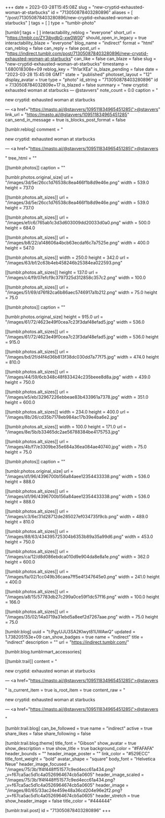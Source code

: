 +++
date = 2023-03-28T15:45:08Z
slug = "new-cryptid-exhausted-woman-at-starbucks"
id = "713050878403280896"
aliases = [ "/post/713050878403280896/new-cryptid-exhausted-woman-at-starbucks" ]
tags = [ ]
type = "tumblr-photo"

[tumblr]
tags = [ ]
interactability_reblog = "everyone"
short_url = "https://tmblr.co/ZY3jbydbG-xw0W00"
should_open_in_legacy = true
interactability_blaze = "everyone"
blog_name = "indirect"
format = "html"
can_reblog = false
can_reply = false
post_url = "https://indirect.tumblr.com/post/713050878403280896/new-cryptid-exhausted-woman-at-starbucks"
can_like = false
can_blaze = false
slug = "new-cryptid-exhausted-woman-at-starbucks"
timestamp = 1.680018308e+09
reblog_key = "1h1arXEa"
is_blaze_pending = false
date = "2023-03-28 15:45:08 GMT"
state = "published"
photoset_layout = "12"
display_avatar = true
type = "photo"
id_string = "713050878403280896"
id = 7.130508784032809e+17
is_blazed = false
summary = "new cryptid: exhausted woman at starbucks — @stavvers"
note_count = 0.0
caption = "<p>new cryptid: exhausted woman at starbucks</p> — <a href=\"https://masto.ai/@stavvers/109511834965451285\">@stavvers</a>"
link_url = "https://masto.ai/@stavvers/109511834965451285"
can_send_in_message = true
is_blocks_post_format = false

[tumblr.reblog]
comment = "<p><p>new cryptid: exhausted woman at starbucks</p> — <a href=\"https://masto.ai/@stavvers/109511834965451285\">@stavvers</a></p>"
tree_html = ""

[[tumblr.photos]]
caption = ""

[tumblr.photos.original_size]
url = "/images/3d/5e/26cc1d76538c8ea466f1b8d9e46e.png"
width = 539.0
height = 737.0

[[tumblr.photos.alt_sizes]]
url = "/images/3d/5e/26cc1d76538c8ea466f1b8d9e46e.png"
width = 539.0
height = 737.0

[[tumblr.photos.alt_sizes]]
url = "/images/ef/c6/765ab1c3d3d603009dd20033d0a0.png"
width = 500.0
height = 684.0

[[tumblr.photos.alt_sizes]]
url = "/images/b8/22/a148606a4bcb63ecdaf6c7a7525e.png"
width = 400.0
height = 547.0

[[tumblr.photos.alt_sizes]]
width = 250.0
height = 342.0
url = "/images/63/bf/2c63b4eb458246b25384ea022593.png"

[[tumblr.photos.alt_sizes]]
height = 137.0
url = "/images/c4/f9/07efcf9c3797325d312858c357c2.png"
width = 100.0

[[tumblr.photos.alt_sizes]]
url = "/images/51/69/d76f82ca6b86aec5746917a1b212.png"
width = 75.0
height = 75.0

[[tumblr.photos]]
caption = ""

[tumblr.photos.original_size]
height = 915.0
url = "/images/61/72/4623e49f0cea7c23f3daf48efad5.jpg"
width = 536.0

[[tumblr.photos.alt_sizes]]
url = "/images/61/72/4623e49f0cea7c23f3daf48efad5.jpg"
width = 536.0
height = 915.0

[[tumblr.photos.alt_sizes]]
url = "/images/bd/2f/d4f4d36b813f38dc030dd7a77f75.jpg"
width = 474.0
height = 810.0

[[tumblr.photos.alt_sizes]]
url = "/images/44/59/6cb348c48f833424c235beee8d8a.jpg"
width = 439.0
height = 750.0

[[tumblr.photos.alt_sizes]]
url = "/images/e5/eb/32967226ebbeae83b433961a7378.jpg"
width = 351.0
height = 600.0

[[tumblr.photos.alt_sizes]]
width = 234.0
height = 400.0
url = "/images/8b/26/cd35b7178eb984ac17b39e4ba6e2.jpg"

[[tumblr.photos.alt_sizes]]
width = 100.0
height = 171.0
url = "/images/8e/5b/b33465dc2ae56788384be4175753.jpg"

[[tumblr.photos.alt_sizes]]
url = "/images/4b/f7/e3309be35e684a36ea084ae40740.jpg"
width = 75.0
height = 75.0

[[tumblr.photos]]
caption = ""

[tumblr.photos.original_size]
url = "/images/d1/96/4396700b156a84aee12354433338.png"
width = 536.0
height = 888.0

[[tumblr.photos.alt_sizes]]
url = "/images/d1/96/4396700b156a84aee12354433338.png"
width = 536.0
height = 888.0

[[tumblr.photos.alt_sizes]]
url = "/images/c3/6e/31d28712de285027ef034735f9cb.png"
width = 489.0
height = 810.0

[[tumblr.photos.alt_sizes]]
url = "/images/88/63/434395725304b6353b89a35a99d6.png"
width = 453.0
height = 750.0

[[tumblr.photos.alt_sizes]]
url = "/images/ca/12/d8d086ebdca010d9e904da8e8a1e.png"
width = 362.0
height = 600.0

[[tumblr.photos.alt_sizes]]
url = "/images/fa/02/1cc049b36caea7ff5e4f347645e0.png"
width = 241.0
height = 400.0

[[tumblr.photos.alt_sizes]]
url = "/images/a8/15/57783db27c299a0ce59f1dc57f16.png"
width = 100.0
height = 166.0

[[tumblr.photos.alt_sizes]]
url = "/images/35/02/14a0719a31ebd5a8eef2d7267aae.png"
width = 75.0
height = 75.0

[tumblr.blog]
uuid = "t:PgyUJU3SA2Klwyt81UWAwQ"
updated = 1.738205153e+09
can_show_badges = true
name = "indirect"
title = "indirect"
description = ""
url = "https://indirect.tumblr.com/"

[tumblr.blog.tumblrmart_accessories]

[[tumblr.trail]]
content = "<p><p>new cryptid: exhausted woman at starbucks</p> &mdash; <a href=\"https://masto.ai/@stavvers/109511834965451285\">@stavvers</a></p>"
is_current_item = true
is_root_item = true
content_raw = "<p><p>new cryptid: exhausted woman at starbucks</p> — <a href=\"https://masto.ai/@stavvers/109511834965451285\">@stavvers</a></p>"

[tumblr.trail.blog]
can_be_followed = true
name = "indirect"
active = true
share_likes = false
share_following = false

[tumblr.trail.blog.theme]
title_font = "Gibson"
show_avatar = true
show_description = true
show_title = true
background_color = "#FAFAFA"
header_bounds = ""
header_image_poster = ""
link_color = "#529ECC"
title_font_weight = "bold"
avatar_shape = "square"
body_font = "Helvetica Neue"
header_image_focused = "/images/75/3b/1f4f448ff51577c9ed4ecc61a434.png?_v=f67ca5ac5d1c4a0526964674cb5a0605"
header_image_scaled = "/images/75/3b/1f4f448ff51577c9ed4ecc61a434.png?_v=f67ca5ac5d1c4a0526964674cb5a0605"
header_image = "/images/80/65/33ac24e459e48a36cd204e96e2f2.png?_v=f67ca5ac5d1c4a0526964674cb5a0605"
header_stretch = true
show_header_image = false
title_color = "#444444"

[tumblr.trail.post]
id = "713050878403280896"
+++
